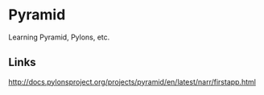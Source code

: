 # Pyramid

Learning Pyramid, Pylons, etc.

## Links

http://docs.pylonsproject.org/projects/pyramid/en/latest/narr/firstapp.html
